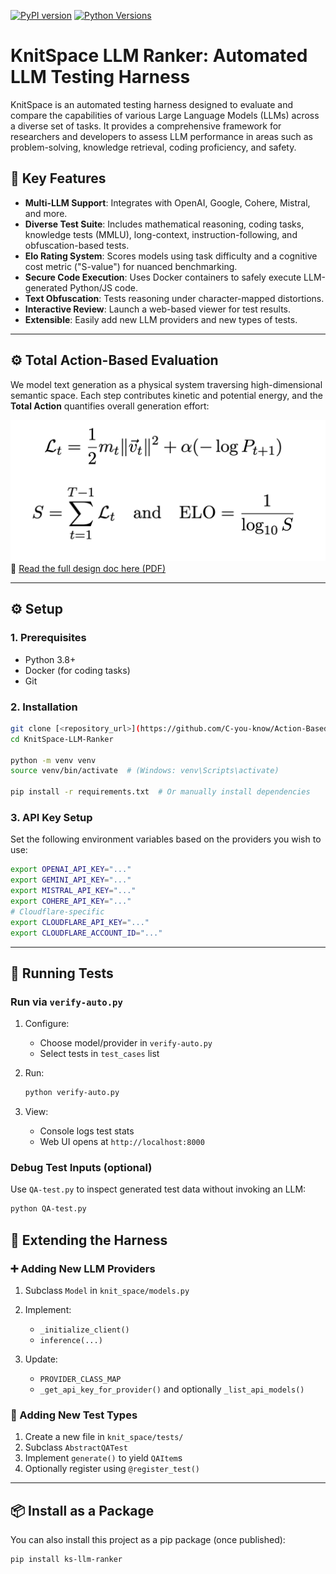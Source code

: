 [![PyPI version](https://badge.fury.io/py/ks-llm-ranker.svg)](https://pypi.org/project/ks-llm-ranker/)
[![Python Versions](https://img.shields.io/pypi/pyversions/ks-llm-ranker.svg)](https://pypi.org/project/ks-llm-ranker/)

# KnitSpace LLM Ranker: Automated LLM Testing Harness

KnitSpace is an automated testing harness designed to evaluate and compare the capabilities of various Large Language Models (LLMs) across a diverse set of tasks. It provides a comprehensive framework for researchers and developers to assess LLM performance in areas such as problem-solving, knowledge retrieval, coding proficiency, and safety.

## 🔑 Key Features

- **Multi-LLM Support**: Integrates with OpenAI, Google, Cohere, Mistral, and more.
- **Diverse Test Suite**: Includes mathematical reasoning, coding tasks, knowledge tests (MMLU), long-context, instruction-following, and obfuscation-based tests.
- **Elo Rating System**: Scores models using task difficulty and a cognitive cost metric ("S-value") for nuanced benchmarking.
- **Secure Code Execution**: Uses Docker containers to safely execute LLM-generated Python/JS code.
- **Text Obfuscation**: Tests reasoning under character-mapped distortions.
- **Interactive Review**: Launch a web-based viewer for test results.
- **Extensible**: Easily add new LLM providers and new types of tests.

---
## ⚙️ Total Action-Based Evaluation

We model text generation as a physical system traversing high-dimensional semantic space. Each step contributes kinetic and potential energy, and the **Total Action** quantifies overall generation effort:

![LLM Physics Equations](./Equations.png)
📄 [Read the full design doc here (PDF)](./ks_llm_ranker.pdf)



---

## ⚙️ Setup

### 1. Prerequisites

- Python 3.8+
- Docker (for coding tasks)
- Git

### 2. Installation

```bash
git clone [<repository_url>](https://github.com/C-you-know/Action-Based-LLM-Testing-Harness)
cd KnitSpace-LLM-Ranker

python -m venv venv
source venv/bin/activate  # (Windows: venv\Scripts\activate)

pip install -r requirements.txt  # Or manually install dependencies
````

### 3. API Key Setup

Set the following environment variables based on the providers you wish to use:

```bash
export OPENAI_API_KEY="..."
export GEMINI_API_KEY="..."
export MISTRAL_API_KEY="..."
export COHERE_API_KEY="..."
# Cloudflare-specific
export CLOUDFLARE_API_KEY="..."
export CLOUDFLARE_ACCOUNT_ID="..."
```

---

## 🚀 Running Tests

### Run via `verify-auto.py`

1. Configure:

   * Choose model/provider in `verify-auto.py`
   * Select tests in `test_cases` list
2. Run:

   ```bash
   python verify-auto.py
   ```
3. View:

   * Console logs test stats
   * Web UI opens at `http://localhost:8000`

### Debug Test Inputs (optional)

Use `QA-test.py` to inspect generated test data without invoking an LLM:

```bash
python QA-test.py
```
## 🔌 Extending the Harness

### ➕ Adding New LLM Providers

1. Subclass `Model` in `knit_space/models.py`
2. Implement:

   * `_initialize_client()`
   * `inference(...)`
3. Update:

   * `PROVIDER_CLASS_MAP`
   * `_get_api_key_for_provider()` and optionally `_list_api_models()`

### 🧪 Adding New Test Types

1. Create a new file in `knit_space/tests/`
2. Subclass `AbstractQATest`
3. Implement `generate()` to yield `QAItem`s
4. Optionally register using `@register_test()`

---

## 📦 Install as a Package

You can also install this project as a pip package (once published):

```bash
pip install ks-llm-ranker
```
